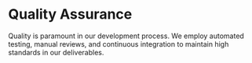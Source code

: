 # Quality Assurance

Quality is paramount in our development process. We employ automated testing, manual reviews, and continuous integration to maintain high standards in our deliverables.